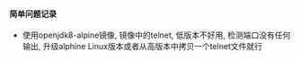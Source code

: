 #### 简单问题记录

* 使用openjdk8-alpine镜像, 镜像中的telnet, 低版本不好用, 检测端口没有任何输出, 升级alphine Linux版本或者从高版本中拷贝一个telnet文件就行
